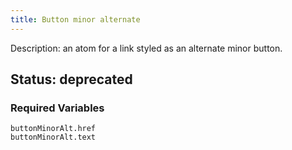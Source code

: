 ```yaml
---
title: Button minor alternate
---
```

Description: an atom for a link styled as an alternate minor button.
## Status: deprecated
### Required Variables
~~~
buttonMinorAlt.href
buttonMinorAlt.text
~~~